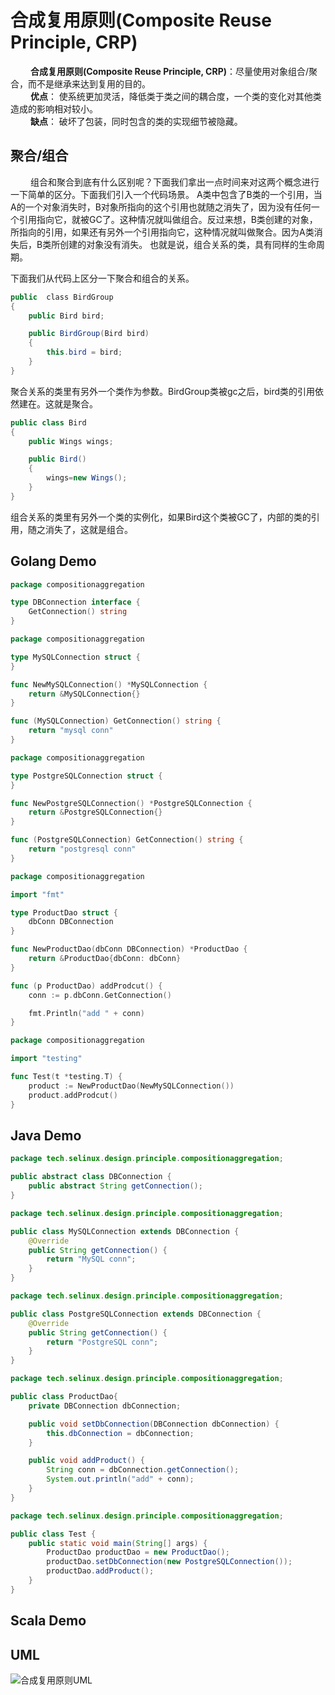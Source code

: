 # 合成复用原则(Composite Reuse Principle, CRP)

&emsp;&emsp; **合成复用原则(Composite Reuse Principle, CRP)**：尽量使用对象组合/聚合，而不是继承来达到复用的目的。  
&emsp;&emsp; **优点**： 使系统更加灵活，降低类于类之间的耦合度，一个类的变化对其他类造成的影响相对较小。  
&emsp;&emsp; **缺点**： 破坏了包装，同时包含的类的实现细节被隐藏。

## 聚合/组合

&emsp;&emsp; 组合和聚合到底有什么区别呢？下面我们拿出一点时间来对这两个概念进行一下简单的区分。下面我们引入一个代码场景。
A类中包含了B类的一个引用，当A的一个对象消失时，B对象所指向的这个引用也就随之消失了，因为没有任何一个引用指向它，就被GC了。这种情况就叫做组合。反过来想，B类创建的对象，所指向的引用，如果还有另外一个引用指向它，这种情况就叫做聚合。因为A类消失后，B类所创建的对象没有消失。 也就是说，组合关系的类，具有同样的生命周期。  

下面我们从代码上区分一下聚合和组合的关系。

```java
public  class BirdGroup
{
    public Bird bird;

    public BirdGroup(Bird bird)
    {
        this.bird = bird;
    }
}
```

聚合关系的类里有另外一个类作为参数。BirdGroup类被gc之后，bird类的引用依然建在。这就是聚合。

```java
public class Bird
{
    public Wings wings;

    public Bird()
    {
        wings=new Wings();
    }
}
```

组合关系的类里有另外一个类的实例化，如果Bird这个类被GC了，内部的类的引用，随之消失了，这就是组合。

## Golang Demo

```go
package compositionaggregation

type DBConnection interface {
    GetConnection() string
}
```

```go
package compositionaggregation

type MySQLConnection struct {
}

func NewMySQLConnection() *MySQLConnection {
    return &MySQLConnection{}
}

func (MySQLConnection) GetConnection() string {
    return "mysql conn"
}
```

```go
package compositionaggregation

type PostgreSQLConnection struct {
}

func NewPostgreSQLConnection() *PostgreSQLConnection {
    return &PostgreSQLConnection{}
}

func (PostgreSQLConnection) GetConnection() string {
    return "postgresql conn"
}
```

```go
package compositionaggregation

import "fmt"

type ProductDao struct {
    dbConn DBConnection
}

func NewProductDao(dbConn DBConnection) *ProductDao {
    return &ProductDao{dbConn: dbConn}
}

func (p ProductDao) addProdcut() {
    conn := p.dbConn.GetConnection()

    fmt.Println("add " + conn)
}
```

```go
package compositionaggregation

import "testing"

func Test(t *testing.T) {
    product := NewProductDao(NewMySQLConnection())
    product.addProdcut()
}
```

## Java Demo

```java
package tech.selinux.design.principle.compositionaggregation;

public abstract class DBConnection {
    public abstract String getConnection();
}
```

```java
package tech.selinux.design.principle.compositionaggregation;

public class MySQLConnection extends DBConnection {
    @Override
    public String getConnection() {
        return "MySQL conn";
    }
}
```

```java
package tech.selinux.design.principle.compositionaggregation;

public class PostgreSQLConnection extends DBConnection {
    @Override
    public String getConnection() {
        return "PostgreSQL conn";
    }
}
```

```java
package tech.selinux.design.principle.compositionaggregation;

public class ProductDao{
    private DBConnection dbConnection;

    public void setDbConnection(DBConnection dbConnection) {
        this.dbConnection = dbConnection;
    }

    public void addProduct() {
        String conn = dbConnection.getConnection();
        System.out.println("add" + conn);
    }
}
```

```java
package tech.selinux.design.principle.compositionaggregation;

public class Test {
    public static void main(String[] args) {
        ProductDao productDao = new ProductDao();
        productDao.setDbConnection(new PostgreSQLConnection());
        productDao.addProduct();
    }
}
```

## Scala Demo

## UML

![合成复用原则UML](images/composite-reuse-principle.png)
